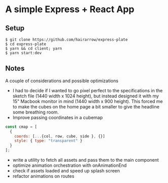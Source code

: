 # A simple Express + React App

## Setup

```
$ git clone https://github.com/hairarrow/express-plate
$ cd express-plate
$ yarn && cd client; yarn
$ yarn start:dev
```

## Notes

A couple of considerations and possible optimizations

- I had to decide if I wanted to go pixel perfect to the specifications in the sketch file (1440 width x 1024 height), but instead designed it with my 15" Macbook monitor in mind (1440 width x 900 height). This forced me to make the cubes on the home page a bit smaller to give the headline some breathing room.
- Improve passing coordinates in a cubemap

```js
const cmap = [
  {
    coords: [...{col, row, cube, side }, {}]
    style: { type: "transparent" }
  }
];
```

- write a utility to fetch all assets and pass them to the main component
- optimize animation orchestration with onAnimationEnd
- check if assets loaded and speed up splash screen
- refactor animations on routes
